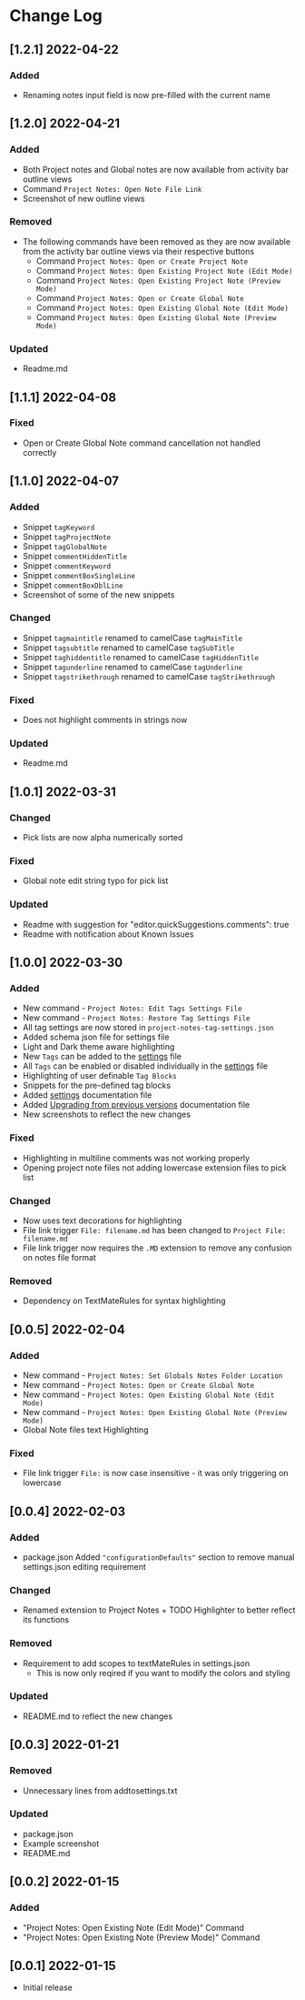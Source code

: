 # Change Log
<!--
### Added
### Changed
### Deprecated
### Removed
### Fixed
### Security
### Updated
-->

<!-- ## [v-inc] ${YEAR4}-${MONTHNUMBER}-${DATE} -->

## [1.2.1] 2022-04-22
### Added
- Renaming notes input field is now pre-filled with the current name

## [1.2.0] 2022-04-21
### Added
- Both Project notes and Global notes are now available from activity bar outline views
- Command `Project Notes: Open Note File Link`
- Screenshot of new outline views
### Removed
- The following commands have been removed as they are now available from the activity bar outline views via their respective buttons
  - Command `Project Notes: Open or Create Project Note`
  - Command `Project Notes: Open Existing Project Note (Edit Mode)`
  - Command `Project Notes: Open Existing Project Note (Preview Mode)`
  - Command `Project Notes: Open or Create Global Note`
  - Command `Project Notes: Open Existing Global Note (Edit Mode)`
  - Command `Project Notes: Open Existing Global Note (Preview Mode)`
### Updated
- Readme.md

## [1.1.1] 2022-04-08
### Fixed
- Open or Create Global Note command cancellation not handled correctly

## [1.1.0] 2022-04-07
### Added
- Snippet `tagKeyword`
- Snippet `tagProjectNote`
- Snippet `tagGlobalNote`
- Snippet `commentHiddenTitle`
- Snippet `commentKeyword`
- Snippet `commentBoxSingleLine`
- Snippet `commentBoxDblLine`
- Screenshot of some of the new snippets
### Changed
- Snippet `tagmaintitle` renamed to camelCase `tagMainTitle`
- Snippet `tagsubtitle` renamed to camelCase `tagSubTitle`
- Snippet `taghiddentitle` renamed to camelCase `tagHiddenTitle`
- Snippet `tagunderline` renamed to camelCase `tagUnderline`
- Snippet `tagstrikethrough` renamed to camelCase `tagStrikethrough`
### Fixed
- Does not highlight comments in strings now
### Updated
- Readme.md

## [1.0.1] 2022-03-31
### Changed
- Pick lists are now alpha numerically sorted
### Fixed
- Global note edit string typo for pick list
### Updated
- Readme with suggestion for "editor.quickSuggestions.comments": true
- Readme with notification about Known Issues

## [1.0.0] 2022-03-30
### Added
- New command - `Project Notes: Edit Tags Settings File`
- New command - `Project Notes: Restore Tag Settings File`
- All tag settings are now stored in `project-notes-tag-settings.json`
- Added schema json file for settings file
- Light and Dark theme aware highlighting
- New `Tags` can be added to the [settings](SETTINGS.md) file
- All `Tags` can be enabled or disabled individually in the [settings](SETTINGS.md) file
- Highlighting of user definable `Tag Blocks`
- Snippets for the pre-defined tag blocks
- Added [settings](SETTINGS.md) documentation file
- Added [Upgrading from previous versions](UPGRADING.md) documentation file
- New screenshots to reflect the new changes
### Fixed
- Highlighting in multiline comments was not working properly
- Opening project note files not adding lowercase extension files to pick list
### Changed
- Now uses text decorations for highlighting
- File link trigger `File: filename.md` has been changed to `Project File: filename.md`
- File link trigger now requires the `.MD` extension to remove any confusion on notes file format
### Removed
- Dependency on TextMateRules for syntax highlighting

## [0.0.5] 2022-02-04
### Added
- New command - `Project Notes: Set Globals Notes Folder Location`
- New command - `Project Notes: Open or Create Global Note`
- New command - `Project Notes: Open Existing Global Note (Edit Mode)`
- New command - `Project Notes: Open Existing Global Note (Preview Mode)`
- Global Note files text Highlighting
### Fixed
- File link trigger `File:` is now case insensitive - it was only triggering on lowercase

## [0.0.4] 2022-02-03
### Added
- package.json Added `"configurationDefaults"` section to remove manual settings.json editing requirement
### Changed
- Renamed extension to Project Notes + TODO Highlighter to better reflect its functions
### Removed
- Requirement to add scopes to textMateRules in settings.json
    - This is now only reqired if you want to modify the colors and styling
### Updated 
- README.md to reflect the new changes

## [0.0.3] 2022-01-21
### Removed
- Unnecessary lines from addtosettings.txt

### Updated
- package.json
- Example screenshot
- README.md

## [0.0.2] 2022-01-15
### Added
- "Project Notes: Open Existing Note (Edit Mode)" Command
- "Project Notes: Open Existing Note (Preview Mode)" Command

## [0.0.1] 2022-01-15

- Initial release